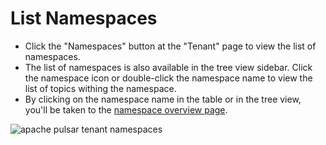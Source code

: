 # List Namespaces

- Click the "Namespaces" button at the "Tenant" page to view the list of namespaces.
- The list of namespaces is also available in the tree view sidebar.
  Click the namespace icon or double-click the namespace name to view the list of topics withing the namespace.
- By clicking on the namespace name in the table or in the tree view, you'll be taken to the [namespace overview page](/docs/namespaces/namespace-overview).

![apache pulsar tenant namespaces](./img/namespaces.png)

